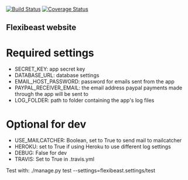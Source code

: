 [![Build Status](https://travis-ci.org/rebkwok/flexibeast.svg?branch=master)](https://travis-ci.org/rebkwok/flexibeast)
[![Coverage Status](https://coveralls.io/repos/github/rebkwok/flexibeast/badge.svg?branch=master)](https://coveralls.io/github/rebkwok/flexibeast?branch=master)
## Flexibeast website

# Required settings

- SECRET_KEY: app secret key
- DATABASE_URL: database settings
- EMAIL_HOST_PASSWORD: password for emails sent from the app
- PAYPAL_RECEIVER_EMAIL: the email address paypal payments made through the app will be sent to
- LOG_FOLDER: path to folder containing the app's log files

# Optional for dev

- USE_MAILCATCHER: Boolean, set to True to send mail to mailcatcher
- HEROKU: set to True if using Heroku to use different log settings
- DEBUG: False for dev
- TRAVIS: Set to True in .travis.yml


Test with:
./manage.py test --settings=flexibeast.settings/test